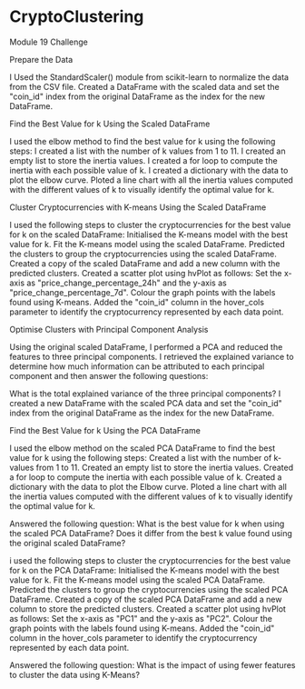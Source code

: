 # CryptoClustering
Module 19 Challenge

Prepare the Data

I Used the StandardScaler() module from scikit-learn to normalize the data from the CSV file.
Created a DataFrame with the scaled data and set the "coin_id" index from the original DataFrame as the index for the new DataFrame.

Find the Best Value for k Using the Scaled DataFrame

I used the elbow method to find the best value for k using the following steps:
I created a list with the number of k values from 1 to 11.
I created an empty list to store the inertia values.
I created a for loop to compute the inertia with each possible value of k.
I created a dictionary with the data to plot the elbow curve.
Ploted a line chart with all the inertia values computed with the different values of k to visually identify the optimal value for k.


Cluster Cryptocurrencies with K-means Using the Scaled DataFrame

I used the following steps to cluster the cryptocurrencies for the best value for k on the scaled DataFrame:
Initialised the K-means model with the best value for k.
Fit the K-means model using the scaled DataFrame.
Predicted the clusters to group the cryptocurrencies using the scaled DataFrame.
Created a copy of the scaled DataFrame and add a new column with the predicted clusters.
Created a scatter plot using hvPlot as follows:
Set the x-axis as "price_change_percentage_24h" and the y-axis as "price_change_percentage_7d".
Colour the graph points with the labels found using K-means.
Added the "coin_id" column in the hover_cols parameter to identify the cryptocurrency represented by each data point.

Optimise Clusters with Principal Component Analysis

Using the original scaled DataFrame, I performed a PCA and reduced the features to three principal components.
I retrieved the explained variance to determine how much information can be attributed to each principal component and then answer the following questions:

What is the total explained variance of the three principal components?
I created a new DataFrame with the scaled PCA data and set the "coin_id" index from the original DataFrame as the index for the new DataFrame.

Find the Best Value for k Using the PCA DataFrame

I used the elbow method on the scaled PCA DataFrame to find the best value for k using the following steps:
Created a list with the number of k-values from 1 to 11.
Created an empty list to store the inertia values.
Created a for loop to compute the inertia with each possible value of k.
Created a dictionary with the data to plot the Elbow curve.
Ploted a line chart with all the inertia values computed with the different values of k to visually identify the optimal value for k.

Answered the following question:
What is the best value for k when using the scaled PCA DataFrame?
Does it differ from the best k value found using the original scaled DataFrame?

i used the following steps to cluster the cryptocurrencies for the best value for k on the PCA DataFrame:
Initialised the K-means model with the best value for k.
Fit the K-means model using the scaled PCA DataFrame.
Predicted the clusters to group the cryptocurrencies using the scaled PCA DataFrame.
Created a copy of the scaled PCA DataFrame and add a new column to store the predicted clusters.
Created a scatter plot using hvPlot as follows:
Set the x-axis as "PC1" and the y-axis as "PC2".
Colour the graph points with the labels found using K-means.
Added the "coin_id" column in the hover_cols parameter to identify the cryptocurrency represented by each data point.

Answered the following question:
What is the impact of using fewer features to cluster the data using K-Means?

